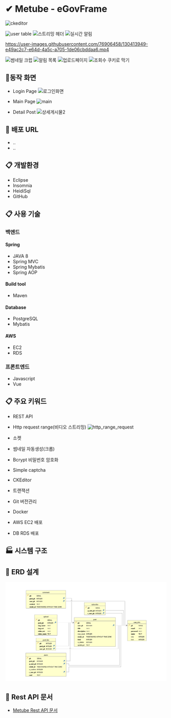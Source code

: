 # ✔ Metube - eGovFrame

![ckeditor](https://user-images.githubusercontent.com/76906458/130413853-fb088b0d-dbb6-43eb-a358-d839f38ab457.PNG)

![user table](https://user-images.githubusercontent.com/76906458/130413904-b62114d5-dd23-484e-8f3d-719337cf4bd1.PNG)
![스트리밍 헤더](https://user-images.githubusercontent.com/76906458/130413922-e0eaecc6-33f0-482c-a6fe-7896800d66c4.PNG)
![실시간 알림](https://user-images.githubusercontent.com/76906458/130413923-5875410f-3ccc-4f4f-a078-d4889537fbfa.gif)

https://user-images.githubusercontent.com/76906458/130413949-e49ac2c7-e64d-4a5c-a705-1de06cbddaa6.mp4

![썸네일 크럽](https://user-images.githubusercontent.com/76906458/130413957-d0bbd034-23c9-4508-bac6-ebd25700d050.PNG)
![알림 목록](https://user-images.githubusercontent.com/76906458/130413966-df17f542-c88c-44eb-a984-16704b27516a.gif)
![업로드페이지](https://user-images.githubusercontent.com/76906458/130413988-a1022f56-4cf2-42fc-90b3-782bdac35e71.PNG)
![조회수 쿠키로 막기](https://user-images.githubusercontent.com/76906458/130413990-e3a7d394-feb6-4898-83be-23e5e28bb28b.gif)

## :office:동작 화면
* Login Page
![로그인화면](https://user-images.githubusercontent.com/76906458/130413909-70c5baec-bd5f-424e-94c5-c509f71f1df6.PNG)

* Main Page
![main](https://user-images.githubusercontent.com/76906458/130413898-7079a14a-bbf5-47de-b0d8-6b22ec02634a.PNG)

* Detail Post
![상세게시물2](https://user-images.githubusercontent.com/76906458/130413915-9b6c469a-5024-4d05-a95f-30c2aff4d957.PNG)

## :link: 배포 URL
* ..
* ..

## :clipboard: 개발환경
* Eclipse
* Insomnia
* HeidiSql
* GitHub

## :clipboard: 사용 기술
### 백엔드
#### Spring
* JAVA 8
* Spring MVC
* Spring Mybatis
* Spring AOP

#### Build tool
* Maven

#### Database
* PostgreSQL
* Mybatis

#### AWS
* EC2
* RDS

### 프론트엔드
* Javascript
* Vue

## :clipboard: 주요 키워드
* REST API
* Http request range(비디오 스트리밍)
![http_range_request](https://user-images.githubusercontent.com/76906458/130413863-76e637ae-ad21-4d20-b4a9-4c5cec00a27a.gif)

* 소켓
* 썸네일 자동생성(크롭)
* Bcrypt 비밀번호 암호화
* Simple captcha
* CKEditor
* 트랜잭션

* Git 버전관리
* Docker
* AWS EC2 배포
* DB RDS 배포

## :factory: 시스템 구조

## :link: ERD 설계
![Metube ERD](erd.PNG)

## :link: Rest API 문서
* [Metube Rest API 문서](https://github.com/didrlgus/springboot-shoppingmall/issues/58)
